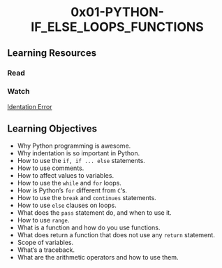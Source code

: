 <h1 align="center">0x01-PYTHON-IF_ELSE_LOOPS_FUNCTIONS</h1>

<h2>Learning Resources</h2>
<h3>Read</h2>
<h3>Watch</h2
  <ul>
  <a href="https://www.youtube.com/watch?v=1QXOd2ZQs-Q" target="blank">Identation Error</a>
  </ul>

<h2>Learning Objectives</h2>
<ul>
<li>Why Python programming is awesome.</li>
<li>Why indentation is so important in Python.</li>
<li>How to use the <code>if, if ... else</code> statements.</li>
<li>How to use comments.</li>
<li>How to affect values to variables.</li>
<li>How to use the <code>while</code> and <code>for</code> loops.</li>
<li>How is Python’s <code>for</code> different from <code>C</code>‘s.</li>
<li>How to use the <code>break</code> and <code>continues</code> statements.</li>
<li>How to use <code>else</code> clauses on loops.</li>
<li>What does the <code>pass</code> statement do, and when to use it.</li>
<li>How to use <code>range</code>.</li>
<li>What is a function and how do you use functions.</li>
<li>What does return a function that does not use any <code>return</code> statement.</li>
<li>Scope of variables.</li>
<li>What’s a traceback.</li>
<li>What are the arithmetic operators and how to use them.</li>
</ul>
